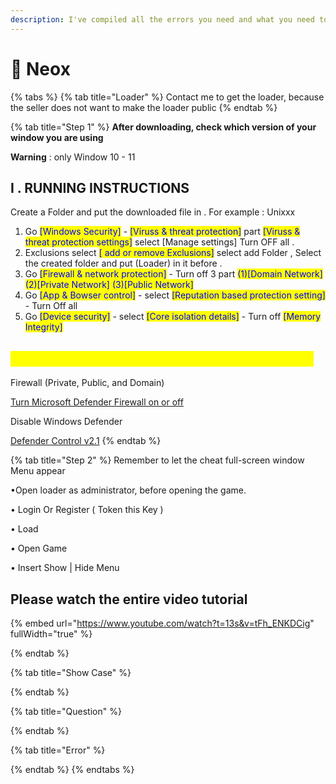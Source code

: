 ```yaml
---
description: I've compiled all the errors you need and what you need to run below
---
```


# 📖 Neox



{% tabs %}
{% tab title="Loader" %}
Contact me to get the loader, because the seller does not want to make the loader public
{% endtab %}

{% tab title="Step 1" %}
**After downloading, check which version of your window you are using**&#x20;

**Warning** : only Window 10 - 11

## **I . RUNNING INSTRUCTIONS**

Create a Folder and put the downloaded file in . For example : Unixxx

1. Go <mark style="color:blue;">\[Windows Security]</mark> - <mark style="color:blue;">\[Viruss & threat protection]</mark> part <mark style="color:blue;">\[Viruss & threat protection settings]</mark> select \[Manage settings] Turn OFF all .
2. Exclusions select <mark style="color:blue;">\[ add or remove Exclusions]</mark> select add Folder , Select the created folder and put (Loader) in it before .
3. Go <mark style="color:blue;">\[Firewall & network protection]</mark> - Turn off 3 part <mark style="color:blue;">(1)\[Domain Network] (2)\[Private Network] (3)\[Public Network]</mark>
4. Go <mark style="color:blue;">\[App & Bowser control]</mark> - select <mark style="color:blue;">\[Reputation based protection setting]</mark> - Turn Off all
5. Go <mark style="color:blue;">\[Device security]</mark> - select <mark style="color:blue;">\[Core isolation details]</mark> - Turn off <mark style="color:blue;">\[Memory Integrity]</mark>

## <mark style="color:yellow;">**Please make sure that all of these are disabled :**</mark>

Firewall (Private, Public, and Domain)

[Turn Microsoft Defender Firewall on or off](https://support.microsoft.com/en-gb/help/4028544/windows-10-turn-microsoft-defender-firewall-on-or-off)

Disable Windows Defender

[Defender Control v2.1](https://www.sordum.org/9480/defender-control-v2-1/)
{% endtab %}

{% tab title="Step 2" %}
Remember to let the cheat full-screen window Menu appear

•Open loader as administrator, before opening the game.&#x20;

• Login Or Register ( Token this Key )&#x20;

• Load&#x20;

• Open Game

• Insert Show | Hide Menu

## Please watch the entire video tutorial

{% embed url="https://www.youtube.com/watch?t=13s&v=tFh_ENKDCig" fullWidth="true" %}


{% endtab %}

{% tab title="Show Case" %}

{% endtab %}

{% tab title="Question" %}

{% endtab %}

{% tab title="Error" %}

{% endtab %}
{% endtabs %}
